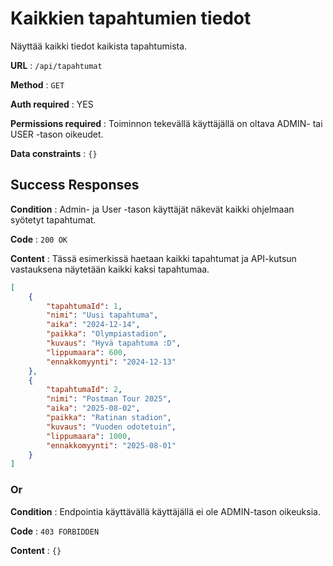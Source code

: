 # Kaikkien tapahtumien tiedot

Näyttää kaikki tiedot kaikista tapahtumista.

**URL** : `/api/tapahtumat`

**Method** : `GET`

**Auth required** : YES

**Permissions required** : Toiminnon tekevällä käyttäjällä on oltava ADMIN- tai USER -tason oikeudet. 

**Data constraints** : `{}`

## Success Responses

**Condition** : Admin- ja User -tason käyttäjät näkevät kaikki ohjelmaan syötetyt tapahtumat.

**Code** : `200 OK`

**Content** : Tässä esimerkissä haetaan kaikki tapahtumat ja API-kutsun vastauksena näytetään kaikki kaksi tapahtumaa.

```json
[
    {
        "tapahtumaId": 1,
        "nimi": "Uusi tapahtuma",
        "aika": "2024-12-14",
        "paikka": "Olympiastadion",
        "kuvaus": "Hyvä tapahtuma :D",
        "lippumaara": 600,
        "ennakkomyynti": "2024-12-13"
    },
    {
        "tapahtumaId": 2,
        "nimi": "Postman Tour 2025",
        "aika": "2025-08-02",
        "paikka": "Ratinan stadion",
        "kuvaus": "Vuoden odotetuin",
        "lippumaara": 1000,
        "ennakkomyynti": "2025-08-01"
    }
]
```

### Or

**Condition** : Endpointia käyttävällä käyttäjällä ei ole ADMIN-tason oikeuksia.

**Code** : `403 FORBIDDEN`

**Content** : `{}`
